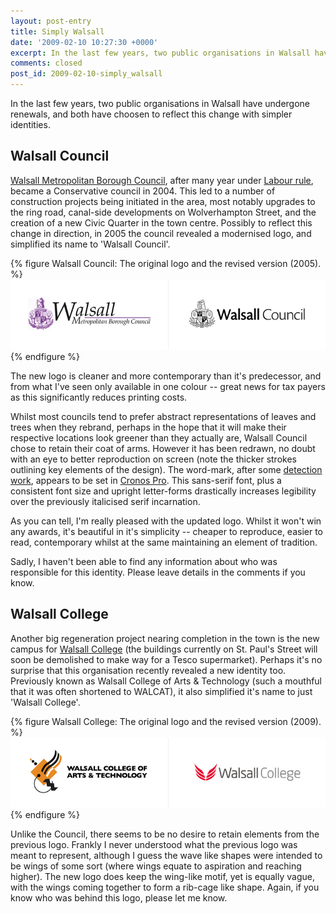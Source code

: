 ```yaml
---
layout: post-entry
title: Simply Walsall
date: '2009-02-10 10:27:30 +0000'
excerpt: In the last few years, two public organisations in Walsall have undergone renewals, and both have choosen to reflect this change with simpler identities.
comments: closed
post_id: 2009-02-10-simply_walsall
---
```

In the last few years, two public organisations in Walsall have undergone renewals, and both have choosen to reflect this change with simpler identities.

## Walsall Council
[Walsall Metropolitan Borough Council][1], after many year under [Labour rule][2], became a Conservative council in 2004. This led to a number of construction projects being initiated in the area, most notably upgrades to the ring road, canal-side developments on Wolverhampton Street, and the creation of a new Civic Quarter in the town centre.  Possibly to reflect this change in direction, in 2005 the council revealed a modernised logo, and simplified its name to 'Walsall Council'.

{% figure Walsall Council: The original logo and the revised version (2005). %}
![](/assets/images/2009/02/walsallcouncillogos.png)
{% endfigure %}

The new logo is cleaner and more contemporary than it's predecessor, and from what I've seen only available in one colour -- great news for tax payers as this significantly reduces printing costs.

Whilst most councils tend to prefer abstract representations of leaves and trees when they rebrand, perhaps in the hope that it will make their respective locations look greener than they actually are, Walsall Council chose to retain their coat of arms. However it has been redrawn, no doubt with an eye to better reproduction on screen (note the thicker strokes outlining key elements of the design). The word-mark, after some [detection work][3], appears to be set in [Cronos Pro][4]. This sans-serif font, plus a consistent font size and upright letter-forms drastically increases legibility over the previously italicised serif incarnation.

As you can tell, I'm really pleased with the updated logo. Whilst it won't win any awards, it's beautiful in it's simplicity -- cheaper to reproduce, easier to read, contemporary whilst at the same maintaining an element of tradition.

Sadly, I haven't been able to find any information about who was responsible for this identity. Please leave details in the comments if you know.

## Walsall College
Another big regeneration project nearing completion in the town is the new campus for [Walsall College][5] (the buildings currently on St. Paul's Street will soon be demolished to make way for a Tesco supermarket). Perhaps it's no surprise that this organisation recently revealed a new identity too. Previously known as Walsall College of Arts & Technology (such a mouthful that it was often shortened to WALCAT), it also simplified it's name to just 'Walsall College'.

{% figure Walsall College: The original logo and the revised version (2009). %}
![](/assets/images/2009/02/walsallcollegelogos.png)
{% endfigure %}

Unlike the Council, there seems to be no desire to retain elements from the previous logo. Frankly I never understood what the previous logo was meant to represent, although I guess the wave like shapes were intended to be wings of some sort (where wings equate to aspiration and reaching higher). The new logo does keep the wing-like motif, yet is equally vague, with the wings coming together to form a rib-cage like shape. Again, if you know who was behind this logo, please let me know.

[1]: http://www.walsall.gov.uk
[2]: http://en.wikipedia.org/wiki/Walsall_local_elections
[3]: http://new.myfonts.com/WhatTheFont/
[4]: http://new.myfonts.com/fonts/linotype/cronos/
[5]: http://www.walsallcollege.ac.uk/